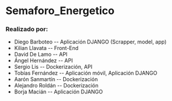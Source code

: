 # Semaforo_Energetico

### Realizado por:

- Diego Barboteo -- Aplicación DJANGO (Scrapper, model, app)
- Kilian Llavata -- Front-End
- David De Lamo -- API
- Ángel Hernández -- API
- Sergio Lis -- Dockerización, API
- Tobías Fernández -- Aplicación móvil, Aplicación DJANGO
- Aarón Sanmartín -- Dockerización
- Alejandro Roldán -- Dockerización
- Borja Macián -- Aplicación DJANGO
